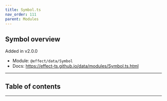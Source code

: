 ```yaml
---
title: Symbol.ts
nav_order: 111
parent: Modules
---
```


## Symbol overview

Added in v2.0.0

- Module: `@effect/data/Symbol`
- Docs: https://effect-ts.github.io/data/modules/Symbol.ts.html

---

<h2 class="text-delta">Table of contents</h2>

---
